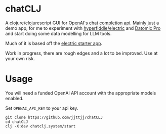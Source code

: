 # chatCLJ

A clojure/clojurescript GUI for [OpenAI's chat completion api](https://platform.openai.com/docs/guides/chat). Mainly just a demo app, for me to experiment with [hyperfiddle/electric](https://github.com/hyperfiddle/electric) and [Datomic Pro](https://docs.datomic.com/pro/) and start doing some data modelling for LLM tools.

Much of it is based off the [electric starter app](https://github.com/hyperfiddle/electric-starter-app).

Work in progress, there are rough edges and a lot to be improved. Use at your own risk.

# Usage

You will need a funded OpenAI API account with the appropriate models enabled.

Set `OPENAI_API_KEY` to your api key.

```
git clone https://github.com/jjttjj/chatCLJ
cd chatCLJ
clj -X:dev chatclj.system/start
```
